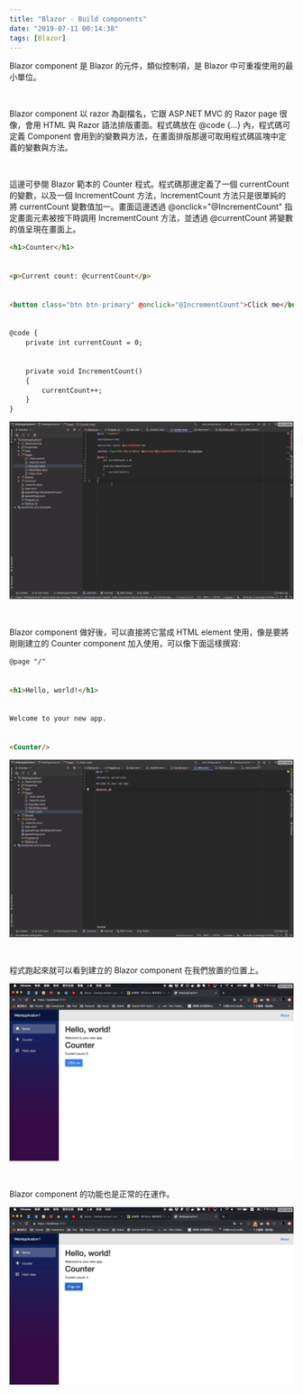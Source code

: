 ```yaml
---
title: "Blazor - Build components"
date: "2019-07-11 00:14:38"
tags: [Blazor]
---
```



Blazor component 是 Blazor 的元件，類似控制項，是 Blazor 中可重複使用的最小單位。  

<!-- More -->

</br>

Blazor component 以 razor 為副檔名，它跟 ASP.NET MVC 的 Razor page 很像，會用 HTML 與 Razor 語法排版畫面。程式碼放在 @code {...} 內，程式碼可定義 Component 會用到的變數與方法，在畫面排版那邊可取用程式碼區塊中定義的變數與方法。  

</br>


這邊可參閱 Blazor 範本的 Counter 程式。程式碼那邊定義了一個 currentCount 的變數，以及一個 IncrementCount 方法，IncrementCount 方法只是很單純的將 currentCount 變數值加一。畫面這邊透過 @onclick="@IncrementCount" 指定畫面元素被按下時調用 IncrementCount 方法，並透過 @currentCount 將變數的值呈現在畫面上。  

```html
<h1>Counter</h1>


<p>Current count: @currentCount</p>


<button class="btn btn-primary" @onclick="@IncrementCount">Click me</button>


@code {
    private int currentCount = 0;


    private void IncrementCount()
    {
        currentCount++;
    }
}
```

![1.png](1.png)

</br>


Blazor component 做好後，可以直接將它當成 HTML element 使用，像是要將剛剛建立的 Counter component 加入使用，可以像下面這樣撰寫:  


```html
@page "/"


<h1>Hello, world!</h1>


Welcome to your new app.


<Counter/>
```

![2.png](2.png)

</br>


程式跑起來就可以看到建立的 Blazor component 在我們放置的位置上。   

![3.png](3.png)

</br>


Blazor component 的功能也是正常的在運作。  

![4.png](4.png)
